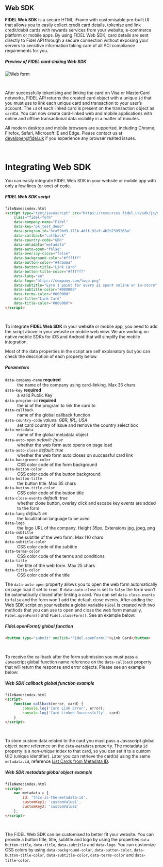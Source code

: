 ## Web SDK
**FIDEL Web SDK** is a secure HTML iFrame with customisable pre-built UI that allows you to easily collect credit card details, tokenise and link credit/debit cards with rewards services from your website, e-commerce platform or mobile apps. By using FIDEL Web SDK, card details are sent directly to Fidel API through a secure connection without exposing your servers to sensitive information taking care of all PCI compliance requirements for you.

<h5>Preview of FIDEL card-linking Web SDK</h5>

![Web form](https://docs.fidel.uk/assets/images/web-form.png "Web form")

<br/>

After successfully tokenising and linking the card on Visa or MasterCard networks, FIDEL API returns the created card object with a unique `id` that you must use to link each unique card and transaction to your user’s account. The `id` of each linked card is present on the transaction object as `cardId`. You can now create card-linked web and mobile applications with online and offline transactional data visibility in a matter of minutes.

All modern desktop and mobile browsers are supported, including Chrome, Firefox, Safari, Microsoft IE and Edge. Please contact us at [developer@fidel.uk](mailto:developer@fidel.uk) if you experience any browser realted issues.

<br/>

# Integrating Web SDK
You can easily integrate FIDEL Web SDK in your website or mobile app with only a few lines (or one) of code.

##### FIDEL Web SDK script

```html
fileName:index.html
<script type="text/javascript" src="https://resources.fidel.uk/sdk/js/v1/fidel.js"
    class="fidel-form"
    data-company-name="Fidel"
    data-key="pk_test_demo"
    data-program-id="bca59bd9-171b-4d1f-92af-4b2b7305268a"
    data-callback="callback"
    data-country-code="GBR"
    data-metadata="metadata"
    data-auto-open="false"
    data-overlay-close="false"
    data-background-color="#ffffff"
    data-button-color="#4dadea"
    data-button-title="Link Card"
    data-button-title-color="#ffffff"
    data-lang="en"
    data-logo="https://company.com/logo.png"
    data-subtitle="Earn 1 point for every £1 spent online or in-store"
    data-subtitle-color="#000000"
    data-terms-color="#000000"
    data-title="Link Card"
    data-title-color="#000000">
</script>
```

<br/>

To integrate **FIDEL Web SDK** in your website or mobile app, you need to add the script above in your website or mobile web view. We are working on native mobile SDKs for iOS and Android that will simplify the mobile integration.

Most of the data properties in the script are self explanatory but you can check the description of each property below.

##### Parameters

<dl>
    <dt>
        <span><code>data-company-name</code></span>
        <strong>required</strong>
    </dt>
    <dd>the name of the company using card-linking. Max 35 chars</dd>
    <dt>
        <span><code>data-key</code></span>
        <strong>required</strong>
    </dt>
    <dd>a valid Public Key</dd>
    <dt>
        <span><code>data-program-id</code></span>
        <strong>required</strong>
    </dt>
    <dd>the id of the program to link the card to</dd>
    <dt>
        <span><code>data-callback</code></span>
    </dt>
    <dd>name of the global callback function</dd>
    <dt>
        <span><code>data-country-code</code></span>
        <em>values: GBR, IRL, USA</em>
    </dt>
    <dd>set card country of issue and remove the country select box</dd>
    <dt>
        <span><code>data-metadata</code></span>
    </dt>
    <dd>name of the global metadata object</dd>
    <dt>
        <span><code>data-auto-open</code></span>
        <em>default: false</em>
    </dt>
    <dd>whether the web form auto opens on page load</dd>
    <dt>
        <span><code>data-auto-close</code></span>
        <em>default: true</em>
    </dt>
    <dd>whether the web form auto closes on successful card link</dd>
    <dt>
        <span><code>data-background-color</code></span>
    </dt>
    <dd>CSS color code of the form background</dd>
    <dt>
        <span><code>data-button-color</code></span>
    </dt>
    <dd>CSS color code of the button background</dd>
    <dt>
        <span><code>data-button-title</code></span>
    </dt>
    <dd>the button title. Max 35 chars</dd>
    <dt>
        <span><code>data-button-title-color</code></span>
    </dt>
    <dd>CSS color code of the button title</dd>
    <dt>
        <span><code>data-close-events</code></span>
        <em>default: true</em>
    </dt>
    <dd>whether close button, overlay click and escape key events are added to the form</dd>
    <dt>
        <span><code>data-lang</code></span>
        <em>default: en</em>
    </dt>
    <dd>the localization language to be used</dd>
    <dt>
        <span><code>data-logo</code></span>
    </dt>
    <dd>the logo URL of the company. Height 35px. Extensions jpg, jpeg, png</dd>
    <dt>
        <span><code>data-subtitle</code></span>
    </dt>
    <dd>the subtitle of the web form. Max 110 chars</dd>
    <dt>
        <span><code>data-subtitle-color</code></span>
    </dt>
    <dd>CSS color code of the subtitle</dd>
    <dt>
        <span><code>data-terms-color</code></span>
    </dt>
    <dd>CSS color code of the terms and conditions</dd>
    <dt>
        <span><code>data-title</code></span>
    </dt>
    <dd>the title of the web form. Max 25 chars</dd>
    <dt>
        <span><code>data-title-color</code></span>
    </dt>
    <dd>CSS color code of the title</dd>
</dl>

The `data-auto-open` property allows you to open the web form automatically on page load if set to `true`. If `data-auto-close` is set to `false` the form won't be automatically closed after linking a card. You can set `data-close-events` to `false` and the form won't add the default close events. After adding the Web SDK script on your website a global variable `Fidel` is created with two methods that you can use to open and close the web form manually, `Fidel.openForm()` and `Fidel.closeForm()`. See an example below:

##### Fidel.openForm() global function

```html
<button type="submit" onclick="Fidel.openForm()">Link Card</button>
```

<br/>

To receive the callback after the form submission you must pass a Javascript global function name reference on the `data-callback` property that will return the response and error objects. Please see an example below:

##### Web SDK callback global function example

```html
fileName:index.html
<script>
    function callback(error, card) {
        console.log('Card Link Error', error);
        console.log('Card Linked Successfully', card)
    }
</script>
```

<br/>

To store custom data related to the card you must pass a Javascript global object name reference on the `data-metadata` property. The metadata `id` property is a *non-unique index* to that card, so you can set it to a custom UID (unique identifier). Later you can retrieve the card(s) using the same `metadata.id`, reference [List Cards from Metadata ID](https://reference.fidel.uk/v1/reference#list-cards-from-metadata-id).

##### Web SDK metadata global object example

```html
fileName:index.html
<script>
    var metadata = {
        id: 'this-is-the-metadata-id',
        customKey1: 'customValue1',
        customKey2: 'customValue2'
    };
</script>
```

<br/>

The FIDEL Web SDK can be customised to better fit your website. You can provide a button title, title, subtitle and logo by using the properties `data-button-title`, `data-title`, `data-subtitle` and `data-logo`. You can customize CSS colors by using `data-background-color`, `data-button-color`, `data-button-title-color`, `data-subtitle-color`, `data-terms-color` and `data-title-color`.
